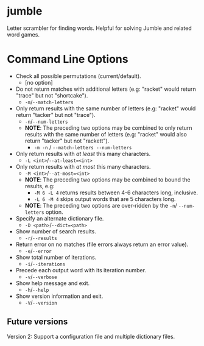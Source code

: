 # jumble
Letter scrambler for finding words. Helpful for solving Jumble and related
word games.

# Command Line Options

* Check all possible permutations (current/default).
  + [no option]
* Do not return matches with additional letters (e.g:
  "racket" would return "trace" but not "shortcake").
  + `-m`/`--match-letters`
* Only return results with the same number of letters (e.g:
  "racket" would return "tacker" but not "trace").
  + `-n`/`--num-letters`
  + **NOTE**: The preceding two options may be combined to only return
    results with the same number of letters (e.g: "racket" would
    also return "tacker" but not "rackett").
    - `-m -n` / `--match-letters --num-letters`
* Only return results with _at least_ this many characters.
  + `-L <int>`/`--at-least=<int>`
* Only return results with _at most_ this many characters.
  + `-M <int>`/`--at-most=<int>`
  + **NOTE**: The preceding two options may be combined to bound the
          results, e.g:
    - `-M 6 -L 4` returns results between 4-6 characters long,
      inclusive.
    - `-L 6 -M 4` skips output words that are 5 characters long.
  + **NOTE**: The preceding two options are over-ridden by the `-n`/
          `--num-letters` option.
* Specify an alternate dictionary file.
  + `-D <path>`/`--dict=<path>`
* Show number of search results.
  + `-r`/`--results`
* Return error on no matches (file errors always return an
  error value).
  + `-e`/`--error`
* Show total number of iterations.
  + `-i`/`--iterations`
* Precede each output word with its iteration number.
  + `-v`/`--verbose`
* Show help message and exit.
  + `-h`/`--help`
* Show version information and exit.
  + `-V`/`--version`

## Future versions
Version 2: Support a configuration file and multiple dictionary files.
